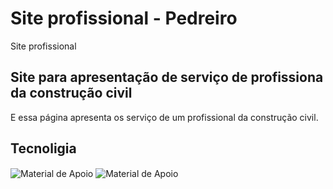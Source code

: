 # Site profissional - Pedreiro
 Site profissional
 
 ## Site para apresentação de serviço de profissiona da construção civil
 E essa página apresenta os serviço de um profissional da construção civil.
 
 ## Tecnoligia 
 <img align="center" alt="Material de Apoio" src="https://img.shields.io/badge/HTML-33E7E8?style=for-the-badge">
 <img align="center" alt="Material de Apoio" src="https://img.shields.io/badge/CSS-33E7E8?style=for-the-badge">
